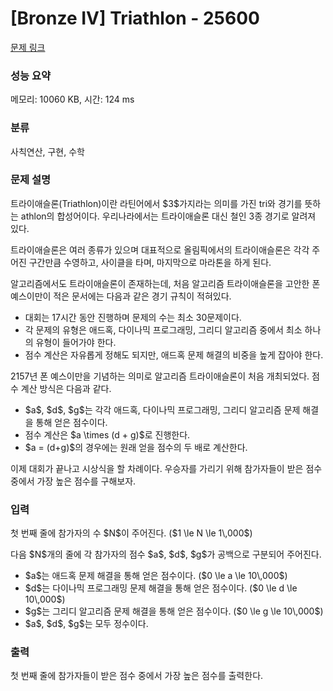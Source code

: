# [Bronze IV] Triathlon - 25600 

[문제 링크](https://www.acmicpc.net/problem/25600) 

### 성능 요약

메모리: 10060 KB, 시간: 124 ms

### 분류

사칙연산, 구현, 수학

### 문제 설명

<p>트라이애슬론(Triathlon)이란 라틴어에서 $3$가지라는 의미를 가진 tri와 경기를 뜻하는 athlon의 합성어이다. 우리나라에서는 트라이애슬론 대신 철인 3종 경기로 알려져 있다.</p>

<p>트라이애슬론은 여러 종류가 있으며 대표적으로 올림픽에서의 트라이애슬론은 각각 주어진 구간만큼 수영하고, 사이클을 타며, 마지막으로 마라톤을 하게 된다.</p>

<p>알고리즘에서도 트라이애슬론이 존재하는데, 처음 알고리즘 트라이애슬론을 고안한 폰 예스이만이 적은 문서에는 다음과 같은 경기 규칙이 적혀있다.</p>

<ul>
	<li>대회는 17시간 동안 진행하며 문제의 수는 최소 30문제이다.</li>
	<li>각 문제의 유형은 애드혹, 다이나믹 프로그래밍, 그리디 알고리즘 중에서 최소 하나의 유형이 들어가야 한다.</li>
	<li>점수 계산은 자유롭게 정해도 되지만, 애드혹 문제 해결의 비중을 높게 잡아야 한다.</li>
</ul>

<p>2157년 폰 예스이만을 기념하는 의미로 알고리즘 트라이애슬론이 처음 개최되었다. 점수 계산 방식은 다음과 같다.</p>

<ul>
	<li>$a$, $d$, $g$는 각각 애드혹, 다이나믹 프로그래밍, 그리디 알고리즘 문제 해결을 통해 얻은 점수이다.</li>
	<li>점수 계산은 $a \times (d + g)$로 진행한다.</li>
	<li>$a = (d+g)$의 경우에는 원래 얻을 점수의 두 배로 계산한다.</li>
</ul>

<p>이제 대회가 끝나고 시상식을 할 차례이다. 우승자를 가리기 위해 참가자들이 받은 점수 중에서 가장 높은 점수를 구해보자.</p>

### 입력 

 <p>첫 번째 줄에 참가자의 수 $N$이 주어진다. ($1 \le N \le 1\,000$)</p>

<p>다음 $N$개의 줄에 각 참가자의 점수 $a$, $d$, $g$가 공백으로 구분되어 주어진다.</p>

<ul>
	<li>$a$는 애드혹 문제 해결을 통해 얻은 점수이다. ($0 \le a \le 10\,000$)</li>
	<li>$d$는 다이나믹 프로그래밍 문제 해결을 통해 얻은 점수이다. ($0 \le d \le 10\,000$)</li>
	<li>$g$는 그리디 알고리즘 문제 해결을 통해 얻은 점수이다. ($0 \le g \le 10\,000$)</li>
	<li>$a$, $d$, $g$는 모두 정수이다.</li>
</ul>

### 출력 

 <p>첫 번째 줄에 참가자들이 받은 점수 중에서 가장 높은 점수를 출력한다.</p>

